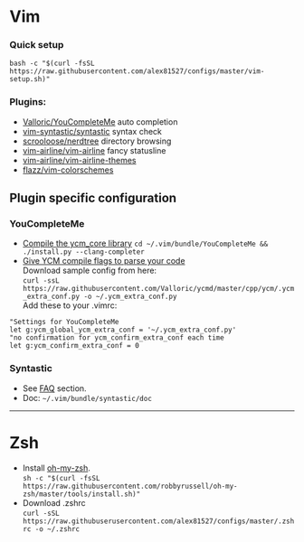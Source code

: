 # Vim  
### Quick setup 
`bash -c "$(curl -fsSL https://raw.githubusercontent.com/alex81527/configs/master/vim-setup.sh)"`

### Plugins:  
* [Valloric/YouCompleteMe](https://github.com/Valloric/YouCompleteMe) auto completion  
* [vim-syntastic/syntastic](https://github.com/vim-syntastic/syntastic)   syntax check  
* [scrooloose/nerdtree](https://github.com/scrooloose/nerdtree)  directory browsing  
* [vim-airline/vim-airline](https://github.com/vim-airline/vim-airline)  fancy statusline  
* [vim-airline/vim-airline-themes](https://github.com/vim-airline/vim-airline-themes) 
* [flazz/vim-colorschemes](https://github.com/flazz/vim-colorschemes)  

## Plugin specific configuration  
### YouCompleteMe  
* [Compile the ycm_core library](https://github.com/Valloric/YouCompleteMe#ubuntu-linux-x64)
`cd ~/.vim/bundle/YouCompleteMe && ./install.py --clang-completer`  
* [Give YCM compile flags to parse your code](https://github.com/Valloric/YouCompleteMe#c-family-semantic-completion)  
    Download sample config from here:  
    `curl -ssL https://raw.githubusercontent.com/Valloric/ycmd/master/cpp/ycm/.ycm_extra_conf.py -o ~/.ycm_extra_conf.py`  
    Add these to your .vimrc:  
```
"Settings for YouCompleteMe                                                     
let g:ycm_global_ycm_extra_conf = '~/.ycm_extra_conf.py'                        
"no confirmation for ycm_confirm_extra_conf each time                           
let g:ycm_confirm_extra_conf = 0                     
 ```
   
### Syntastic  
* See [FAQ](https://github.com/vim-syntastic/syntastic#4-faq) section.  
* Doc: `~/.vim/bundle/syntastic/doc`
----
# Zsh  
* Install [oh-my-zsh](https://github.com/robbyrussell/oh-my-zsh).  
`sh -c "$(curl -fsSL
https://raw.githubusercontent.com/robbyrussell/oh-my-zsh/master/tools/install.sh)"`  
* Download .zshrc  
`curl -sSL https://raw.githubuserusercontent.com/alex81527/configs/master/.zshrc
-o ~/.zshrc`  
